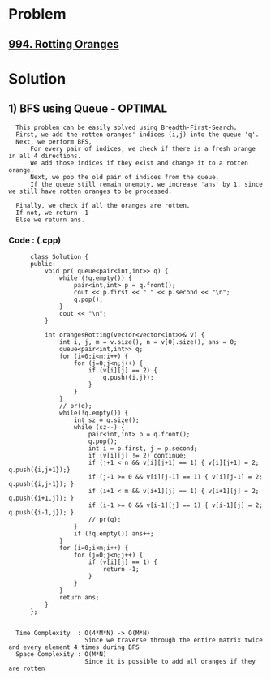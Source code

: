 # Problem

## [994. Rotting Oranges](https://leetcode.com/problems/rotting-oranges/)


# Solution  

## 1) BFS using Queue - OPTIMAL

      This problem can be easily solved using Breadth-First-Search.
      First, we add the rotten oranges' indices (i,j) into the queue 'q'.
      Next, we perform BFS, 
          For every pair of indices, we check if there is a fresh orange in all 4 directions.
          We add those indices if they exist and change it to a rotten orange.
          Next, we pop the old pair of indices from the queue.
          If the queue still remain unempty, we increase 'ans' by 1, since we still have rotten oranges to be processed.
      
      Finally, we check if all the oranges are rotten.
      If not, we return -1
      Else we return ans.
      
      
   ### Code : (.cpp)
    
          class Solution {
          public:
              void pr( queue<pair<int,int>> q) {
                  while (!q.empty()) {
                      pair<int,int> p = q.front();
                      cout << p.first << " " << p.second << "\n";
                      q.pop();
                  }
                  cout << "\n";
              }

              int orangesRotting(vector<vector<int>>& v) {
                  int i, j, m = v.size(), n = v[0].size(), ans = 0;
                  queue<pair<int,int>> q;
                  for (i=0;i<m;i++) {
                      for (j=0;j<n;j++) {
                          if (v[i][j] == 2) {
                              q.push({i,j});
                          }
                      }
                  }
                  // pr(q);
                  while(!q.empty()) {
                      int sz = q.size();
                      while (sz--) {
                          pair<int,int> p = q.front();
                          q.pop();
                          int i = p.first, j = p.second;
                          if (v[i][j] != 2) continue;
                          if (j+1 < n && v[i][j+1] == 1) { v[i][j+1] = 2; q.push({i,j+1});}
                          if (j-1 >= 0 && v[i][j-1] == 1) { v[i][j-1] = 2; q.push({i,j-1}); }
                          if (i+1 < m && v[i+1][j] == 1) { v[i+1][j] = 2; q.push({i+1,j}); }
                          if (i-1 >= 0 && v[i-1][j] == 1) { v[i-1][j] = 2; q.push({i-1,j}); }
                          // pr(q);
                      }
                      if (!q.empty()) ans++;
                  }
                  for (i=0;i<m;i++) {
                      for (j=0;j<n;j++) {
                          if (v[i][j] == 1) {
                              return -1;
                          }
                      }
                  }
                  return ans;
              }
          };

 
      Time Complexity  : O(4*M*N) -> O(M*N) 
                         Since we traverse through the entire matrix twice and every element 4 times during BFS
      Space Complexity : O(M*N)
                         Since it is possible to add all oranges if they are rotten

